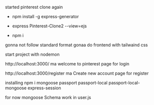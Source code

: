 started pinterest clone again

- npm install -g express-generator 

- express Pinterest-Clone2 --view=ejs
- npm i

gonna not follow standard format
gonaa do frontend with tailwaind css

start project with nodemon

http://localhost:3000/ ma welcome to pinterest page for login

http://localhost:3000/register ma Create new account page for register

installing npm i mongoose passport passport-local passport-local-mongoose express-session

for now mongoose Schema work in user.js 